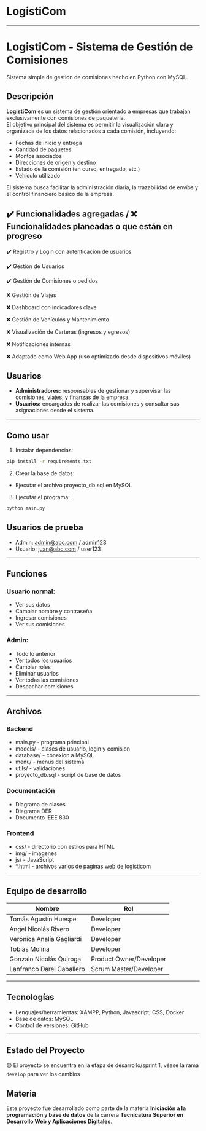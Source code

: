 # LogistiCom

---

# LogistiCom - Sistema de Gestión de Comisiones

Sistema simple de gestion de comisiones hecho en Python con MySQL.

## Descripción

**LogistiCom** es un sistema de gestión orientado a empresas que trabajan exclusivamente con comisiones de paquetería.  
El objetivo principal del sistema es permitir la visualización clara y organizada de los datos relacionados a cada comisión, incluyendo:

- Fechas de inicio y entrega
- Cantidad de paquetes
- Montos asociados
- Direcciones de origen y destino
- Estado de la comisión (en curso, entregado, etc.)
- Vehículo utilizado

El sistema busca facilitar la administración diaria, la trazabilidad de envíos y el control financiero básico de la empresa.

## ✔️ Funcionalidades agregadas / ❌ Funcionalidades planeadas o que están en progreso

✔️​​ Registro y Login con autenticación de usuarios

✔️ Gestión de Usuarios

✔️ Gestión de Comisiones o pedidos

❌ Gestión de Viajes

❌ Dashboard con indicadores clave

❌ Gestión de Vehículos y Mantenimiento

❌ Visualización de Carteras (ingresos y egresos)

❌ Notificaciones internas

❌ Adaptado como Web App (uso optimizado desde dispositivos móviles)

## Usuarios

- **Administradores:** responsables de gestionar y supervisar las comisiones, viajes, y finanzas de la empresa.
- **Usuarios:** encargados de realizar las comisiones y consultar sus asignaciones desde el sistema.

---

## Como usar

1. Instalar dependencias:
```bash
pip install -r requirements.txt
```

2. Crear la base de datos:
- Ejecutar el archivo proyecto_db.sql en MySQL

3. Ejecutar el programa:
```bash
python main.py
```

## Usuarios de prueba

- Admin: admin@abc.com / admin123
- Usuario: juan@abc.com / user123

---

## Funciones

### Usuario normal:
- Ver sus datos
- Cambiar nombre y contraseña
- Ingresar comisiones
- Ver sus comisiones

### Admin:
- Todo lo anterior
- Ver todos los usuarios
- Cambiar roles
- Eliminar usuarios
- Ver todas las comisiones
- Despachar comisiones

---

## Archivos

### Backend

- main.py - programa principal
- models/ - clases de usuario, login y comision
- database/ - conexion a MySQL
- menu/ - menus del sistema
- utils/ - validaciones
- proyecto_db.sql - script de base de datos

### Documentación

- Diagrama de clases
- Diagrama DER
- Documento IEEE 830

### Frontend

- css/ - directorio con estilos para HTML
- img/ - imagenes
- js/ - JavaScript
- *.html - archivos varios de paginas web de logisticom

---

## Equipo de desarrollo
| Nombre | Rol |
|--------|-----|
| Tomás Agustín Huespe | Developer |
| Ángel Nicolás Rivero | Developer |
| Verónica Analía Gagliardi | Developer |
| Tobias Molina | Developer |
| Gonzalo Nicolás Quiroga | Product Owner/Developer |
| Lanfranco Darel Caballero | Scrum Master/Developer |

---

## Tecnologías
- Lenguajes/herramientas: XAMPP, Python, Javascript, CSS, Docker
- Base de datos: MySQL 
- Control de versiones: GitHub  

---

## Estado del Proyecto

🟡 El proyecto se encuentra en la etapa de desarrollo/sprint 1, véase la rama `develop` para ver los cambios 

## Materia

Este proyecto fue desarrollado como parte de la materia **Iniciación a la programación y base de datos** de la carrera **Tecnicatura Superior en Desarrollo Web y Aplicaciones Digitales**.
